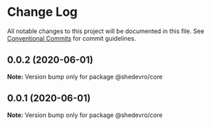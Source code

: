 # Change Log

All notable changes to this project will be documented in this file.
See [Conventional Commits](https://conventionalcommits.org) for commit guidelines.

## 0.0.2 (2020-06-01)

**Note:** Version bump only for package @shedevro/core





## 0.0.1 (2020-06-01)

**Note:** Version bump only for package @shedevro/core
